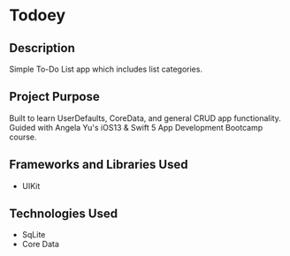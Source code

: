 
#  Todoey

## Description

Simple To-Do List app which includes list categories.

## Project Purpose

Built to learn UserDefaults, CoreData, and general CRUD app functionality. Guided with Angela Yu's iOS13 & Swift 5 App Development Bootcamp course.


## Frameworks and Libraries Used

* UIKit

## Technologies Used

* SqLite
* Core Data
